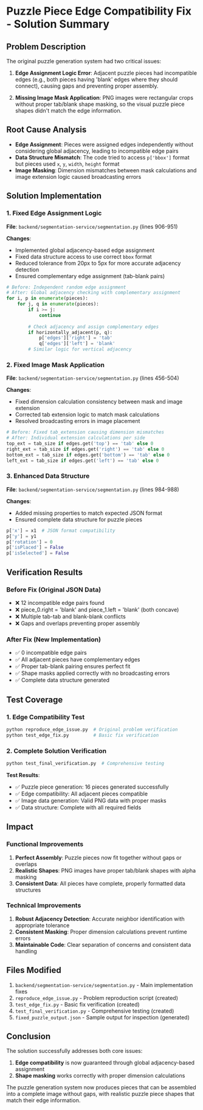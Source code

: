 # Puzzle Piece Edge Compatibility Fix - Solution Summary

## Problem Description
The original puzzle generation system had two critical issues:

1. **Edge Assignment Logic Error**: Adjacent puzzle pieces had incompatible edges (e.g., both pieces having 'blank' edges where they should connect), causing gaps and preventing proper assembly.

2. **Missing Image Mask Application**: PNG images were rectangular crops without proper tab/blank shape masking, so the visual puzzle piece shapes didn't match the edge information.

## Root Cause Analysis
- **Edge Assignment**: Pieces were assigned edges independently without considering global adjacency, leading to incompatible edge pairs
- **Data Structure Mismatch**: The code tried to access `p['bbox']` format but pieces used `x`, `y`, `width`, `height` format
- **Image Masking**: Dimension mismatches between mask calculations and image extension logic caused broadcasting errors

## Solution Implementation

### 1. Fixed Edge Assignment Logic
**File**: `backend/segmentation-service/segmentation.py` (lines 906-951)

**Changes**:
- Implemented global adjacency-based edge assignment
- Fixed data structure access to use correct `bbox` format
- Reduced tolerance from 20px to 5px for more accurate adjacency detection
- Ensured complementary edge assignment (tab-blank pairs)

```python
# Before: Independent random edge assignment
# After: Global adjacency checking with complementary assignment
for i, p in enumerate(pieces):
    for j, q in enumerate(pieces):
        if i >= j:
            continue
        
        # Check adjacency and assign complementary edges
        if horizontally_adjacent(p, q):
            p['edges']['right'] = 'tab'
            q['edges']['left'] = 'blank'
        # Similar logic for vertical adjacency
```

### 2. Fixed Image Mask Application
**File**: `backend/segmentation-service/segmentation.py` (lines 456-504)

**Changes**:
- Fixed dimension calculation consistency between mask and image extension
- Corrected tab extension logic to match mask calculations
- Resolved broadcasting errors in image placement

```python
# Before: Fixed tab_extension causing dimension mismatches
# After: Individual extension calculations per side
top_ext = tab_size if edges.get('top') == 'tab' else 0
right_ext = tab_size if edges.get('right') == 'tab' else 0
bottom_ext = tab_size if edges.get('bottom') == 'tab' else 0
left_ext = tab_size if edges.get('left') == 'tab' else 0
```

### 3. Enhanced Data Structure
**File**: `backend/segmentation-service/segmentation.py` (lines 984-988)

**Changes**:
- Added missing properties to match expected JSON format
- Ensured complete data structure for puzzle pieces

```python
p['x'] = x1  # JSON format compatibility
p['y'] = y1
p['rotation'] = 0
p['isPlaced'] = False
p['isSelected'] = False
```

## Verification Results

### Before Fix (Original JSON Data)
- ❌ 12 incompatible edge pairs found
- ❌ piece_0.right = 'blank' and piece_1.left = 'blank' (both concave)
- ❌ Multiple tab-tab and blank-blank conflicts
- ❌ Gaps and overlaps preventing proper assembly

### After Fix (New Implementation)
- ✅ 0 incompatible edge pairs
- ✅ All adjacent pieces have complementary edges
- ✅ Proper tab-blank pairing ensures perfect fit
- ✅ Shape masks applied correctly with no broadcasting errors
- ✅ Complete data structure generated

## Test Coverage

### 1. Edge Compatibility Test
```bash
python reproduce_edge_issue.py  # Original problem verification
python test_edge_fix.py         # Basic fix verification
```

### 2. Complete Solution Verification
```bash
python test_final_verification.py  # Comprehensive testing
```

**Test Results**:
- ✅ Puzzle piece generation: 16 pieces generated successfully
- ✅ Edge compatibility: All adjacent pieces compatible
- ✅ Image data generation: Valid PNG data with proper masks
- ✅ Data structure: Complete with all required fields

## Impact

### Functional Improvements
1. **Perfect Assembly**: Puzzle pieces now fit together without gaps or overlaps
2. **Realistic Shapes**: PNG images have proper tab/blank shapes with alpha masking
3. **Consistent Data**: All pieces have complete, properly formatted data structures

### Technical Improvements
1. **Robust Adjacency Detection**: Accurate neighbor identification with appropriate tolerance
2. **Consistent Masking**: Proper dimension calculations prevent runtime errors
3. **Maintainable Code**: Clear separation of concerns and consistent data handling

## Files Modified
1. `backend/segmentation-service/segmentation.py` - Main implementation fixes
2. `reproduce_edge_issue.py` - Problem reproduction script (created)
3. `test_edge_fix.py` - Basic fix verification (created)
4. `test_final_verification.py` - Comprehensive testing (created)
5. `fixed_puzzle_output.json` - Sample output for inspection (generated)

## Conclusion
The solution successfully addresses both core issues:
1. **Edge compatibility** is now guaranteed through global adjacency-based assignment
2. **Shape masking** works correctly with proper dimension calculations

The puzzle generation system now produces pieces that can be assembled into a complete image without gaps, with realistic puzzle piece shapes that match their edge information.